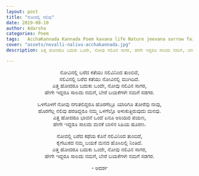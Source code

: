 ```yaml
---
layout: post
title: "ನೋವಲ್ಲಿ ನಲಿವು"
date: 2019-08-10
author: Adarsha
categories: Poem
tags:	AcchaKannada Kannada Poem kavana life Nature jeevana sorrow failure sadness novu santasa santosha
cover: "assets/novalli-nalivu-acchakannada.jpg"
description: ಎತ್ತ ಹೋದರೂ ಬದುಕು ಒಂದೇ, ನೋವು ನಲಿವಿನ ಸಾಗರ, ಹೇಗೇ ಇದ್ದರೂ ಸಾಲದು ನಮಗೆ, ಬೇರೆ ಬಯಕೆಗಳೇ ನಮಗೆ ಸಡಗರ.

---
```


<p align ="center">ನೋವಿನಲ್ಲಿ ಬರೆದ ಕತೆಯು ನಲಿವಿನಿಂದ ತುಂಬಿದೆ,<br>
ನಲಿವಿನಲ್ಲಿ ಬರೆದ ಕತೆಯು ನೋವಿನಲ್ಲಿ ಮುಗಿದಿದೆ.<br>
ಎತ್ತ ಹೋದರೂ ಬದುಕು ಒಂದೇ, ನೋವು ನಲಿವಿನ ಸಾಗರ,<br>
ಹೇಗೇ ಇದ್ದರೂ ಸಾಲದು ನಮಗೆ, ಬೇರೆ ಬಯಕೆಗಳೇ ನಮಗೆ ಸಡಗರ.</p><!--more-->

<p align ="center">ಒಳಗೊಳಗೆ ನೋವು ನಗುತಲಿದ್ದರೂ ಹೊರಗೆಲ್ಲೂ ಯಾರಿಗೂ ತೋರೆವು ನಾವು,<br>
ಹೊರಗೆಲ್ಲ ನಲಿವು ಹರಡಿದ್ದರೂ ನಮ್ಮ ಒಳಗೆಲ್ಲೊ ಅಳುಕುತ್ತಿರುವುದು ಮನವು.<br>
ಎತ್ತ ಹೋದರೂ ಭಾವನೆ ಒಂದೆ ಏನೂ ಅರಿಯದ ಪಯಣ,<br>
ಹೇಗೇ ಇದ್ದರೂ ಸಾಲದು ಮನಕೆ ಬಾಳಿನ ಸಿಹಿಯ ಹೂರಣ.</p>

<p align ="center">ನೋವಲ್ಲಿ ಬರೆದ ಕಥೆಯ ಕೊನೆ ನಲಿವಿನಿಂದ ತುಂಬಿದೆ,<br>
ಕೈಗೆಟುಕದ ನಮ್ಮ ಬಯಕೆ ಮನದ ಹೊಸಿಲಲ್ಲಿ ನಿಂತಿದೆ.<br>
ಎತ್ತ ಹೋದರೂ ಬದುಕು ಒಂದೇ, ನೋವು ನಲಿವಿನ ಸಾಗರ,<br>
ಹೇಗೇ ಇದ್ದರೂ ಸಾಲದು ನಮಗೆ, ಬೇರೆ ಬಯಕೆಗಳೇ ನಮಗೆ ಸಡಗರ.</p>

<p align ="center">- ಆದರ್ಶ</p>
